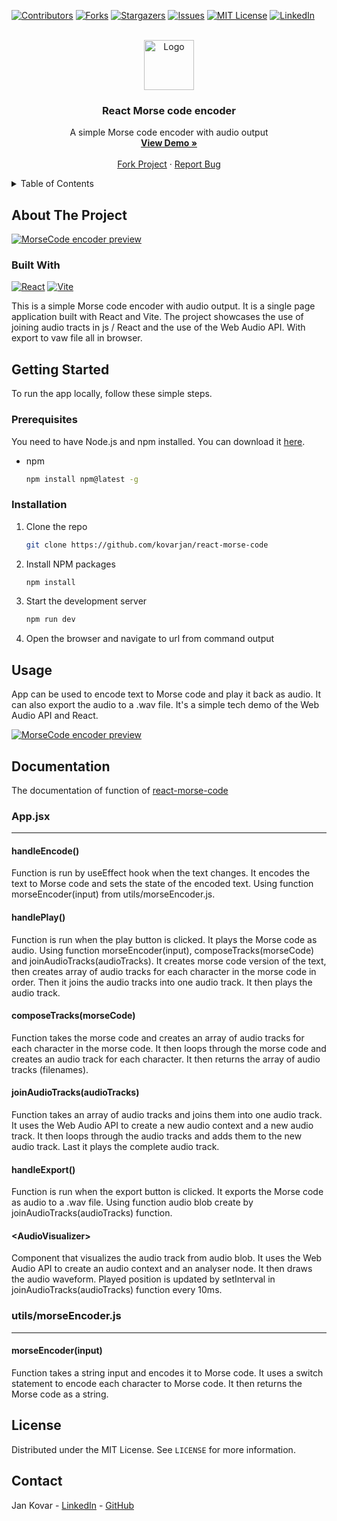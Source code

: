 <a name="readme-top"></a>

[![Contributors][contributors-shield]][contributors-url]
[![Forks][forks-shield]][forks-url]
[![Stargazers][stars-shield]][stars-url]
[![Issues][issues-shield]][issues-url]
[![MIT License][license-shield]][license-url]
[![LinkedIn][linkedin-shield]][linkedin-url]

<!-- PROJECT LOGO -->
<br />
<div align="center">
  <a href="https://github.com/kovarjan/react-morse-code/blob/master/README.md">
    <img src="https://morsecode-encoder.earc.eu/morse-icon.svg" alt="Logo" width="80" height="80">
  </a>

  <h3 align="center">React Morse code encoder</h3>

  <p align="center">
    A simple Morse code encoder with audio output
    <br />
    <a href="https://morsecode-encoder.earc.eu/"><strong>View Demo »</strong></a>
    <br />
    <br />
    <a href="https://github.com/kovarjan/react-morse-code">Fork Project</a>
    ·
    <a href="https://github.com/kovarjan/react-morse-code/issues/new?labels=bug&template=bug-report---.md">Report Bug</a>
  </p>
</div>

<!-- TABLE OF CONTENTS -->
<details>
  <summary>Table of Contents</summary>
  <ol>
    <li>
      <a href="#about-the-project">About The Project</a>
      <ul>
        <li><a href="#built-with">Built With</a></li>
      </ul>
    </li>
    <li>
      <a href="#getting-started">Getting Started</a>
      <ul>
        <li><a href="#prerequisites">Prerequisites</a></li>
        <li><a href="#installation">Installation</a></li>
      </ul>
    </li>
    <li><a href="#usage">Usage</a></li>
    <li><a href="#documentation">Documentation</a></li>
    <li><a href="#license">License</a></li>
    <li><a href="#contact">Contact</a></li>
  </ol>
</details>


<!-- ABOUT THE PROJECT -->
## About The Project

[![MorseCode encoder preview][product-screenshot-preview]](https://morsecode-encoder.earc.eu/docs/img/AppWithExample.png)

### Built With
[![React][React.js]][React-url]
[![Vite][Vite.dev]][Vite-url]

This is a simple Morse code encoder with audio output. It is a single page application built with React and Vite. The project showcases the use of joining audio tracts in js / React and the use of the Web Audio API. With export to vaw file all in browser.

<!-- GETTING STARTED -->
## Getting Started

To run the app locally, follow these simple steps.

### Prerequisites

You need to have Node.js and npm installed. You can download it [here](https://nodejs.org/).
* npm
  ```sh
  npm install npm@latest -g
  ```

### Installation

1. Clone the repo
   ```sh
   git clone https://github.com/kovarjan/react-morse-code
    ```
2. Install NPM packages
    ```sh
    npm install
    ```
3. Start the development server
    ```sh
    npm run dev
    ```
4. Open the browser and navigate to url from command output

<!-- USAGE EXAMPLES -->
## Usage

App can be used to encode text to Morse code and play it back as audio. It can also export the audio to a .wav file. It's a simple tech demo of the Web Audio API and React.

[![MorseCode encoder preview][product-screenshot]](https://morsecode-encoder.earc.eu/docs/img/AppWithExample.png)

<!-- DOCUMENTATION -->
## Documentation

The documentation of function of [react-morse-code](https://github.com/kovarjan/react-morse-code)

### App.jsx
----
#### handleEncode()
Function is run by useEffect hook when the text changes. It encodes the text to Morse code and sets the state of the encoded text. Using function morseEncoder(input) from utils/morseEncoder.js.

#### handlePlay()
Function is run when the play button is clicked. It plays the Morse code as audio. Using function morseEncoder(input), composeTracks(morseCode) and joinAudioTracks(audioTracks).
It creates morse code version of the text, then creates array of audio tracks for each character in the morse code in order. Then it joins the audio tracks into one audio track. It then plays the audio track.

#### composeTracks(morseCode)
Function takes the morse code and creates an array of audio tracks for each character in the morse code. It then loops through the morse code and creates an audio track for each character. It then returns the array of audio tracks (filenames).

#### joinAudioTracks(audioTracks)
Function takes an array of audio tracks and joins them into one audio track. It uses the Web Audio API to create a new audio context and a new audio track. It then loops through the audio tracks and adds them to the new audio track. Last it plays the complete audio track.

#### handleExport()
Function is run when the export button is clicked. It exports the Morse code as audio to a .wav file. Using function audio blob create by joinAudioTracks(audioTracks) function.

#### \<AudioVisualizer\>
Component that visualizes the audio track from audio blob. It uses the Web Audio API to create an audio context and an analyser node. It then draws the audio waveform. Played position is updated by setInterval in joinAudioTracks(audioTracks) function every 10ms.

### utils/morseEncoder.js
----
#### morseEncoder(input)
Function takes a string input and encodes it to Morse code. It uses a switch statement to encode each character to Morse code. It then returns the Morse code as a string.

<!-- LICENSE -->
## License

Distributed under the MIT License. See `LICENSE` for more information.

<!-- CONTACT -->
## Contact

Jan Kovar - [LinkedIn](https://www.linkedin.com/in/jan-kov%C3%A1%C5%99-133b7217a/) - [GitHub](https://github.com/kovarjan)


<!-- MARKDOWN LINKS & IMAGES -->
[contributors-shield]: https://img.shields.io/github/contributors/kovarjan/react-morse-code.svg?style=for-the-badge
[contributors-url]: https://github.com/kovarjan/react-morse-code/graphs/contributors
[forks-shield]: https://img.shields.io/github/forks/kovarjan/react-morse-code.svg?style=for-the-badge
[forks-url]: https://github.com/kovarjan/react-morse-code/network/members
[stars-shield]: https://img.shields.io/github/stars/kovarjan/react-morse-code.svg?style=for-the-badge
[stars-url]: https://github.com/kovarjan/react-morse-code/stargazers
[issues-shield]: https://img.shields.io/github/issues/kovarjan/react-morse-code.svg?style=for-the-badge
[issues-url]: https://github.com/kovarjan/react-morse-code/issues
[license-shield]: https://img.shields.io/github/license/kovarjan/react-morse-code.svg?style=for-the-badge
[license-url]: https://github.com/kovarjan/react-morse-code/blob/master/LICENSE.txt
[linkedin-shield]: https://img.shields.io/badge/-LinkedIn-black.svg?style=for-the-badge&logo=linkedin&colorB=555
[linkedin-url]: https://www.linkedin.com/in/jan-kov%C3%A1%C5%99-133b7217a/
[React.js]: https://img.shields.io/badge/React-20232A?style=for-the-badge&logo=react&logoColor=61DAFB
[React-url]: https://reactjs.org/
[Vite.dev]: https://img.shields.io/badge/Vite-20232A?style=for-the-badge&logo=vite&logoColor=61DAFB
[Vite-url]: https://vitejs.dev/
[product-screenshot]: https://morsecode-encoder.earc.eu/docs/img/AppPreview.png
[product-screenshot-preview]: https://morsecode-encoder.earc.eu/docs/img/AppWithExample.png
